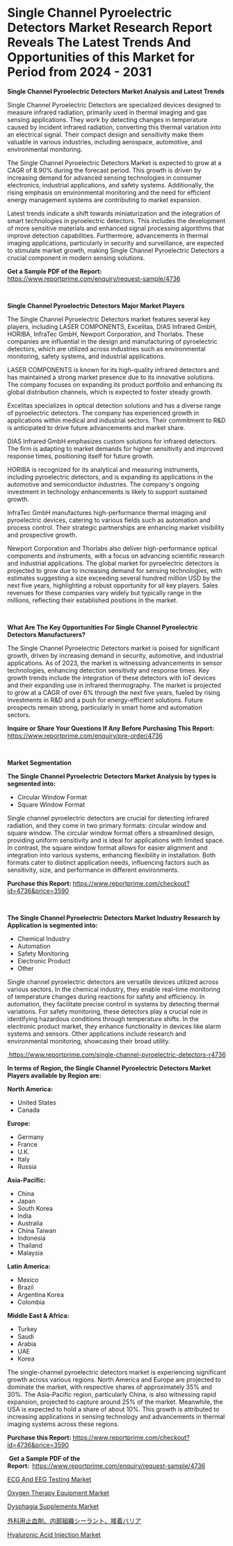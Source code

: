 <p><h1>Single Channel Pyroelectric Detectors Market Research Report Reveals The Latest Trends And Opportunities of this Market for Period from 2024 - 2031</h1></p><p><strong>Single Channel Pyroelectric Detectors Market Analysis and Latest Trends</strong></p>
<p><p>Single Channel Pyroelectric Detectors are specialized devices designed to measure infrared radiation, primarily used in thermal imaging and gas sensing applications. They work by detecting changes in temperature caused by incident infrared radiation, converting this thermal variation into an electrical signal. Their compact design and sensitivity make them valuable in various industries, including aerospace, automotive, and environmental monitoring.</p><p>The Single Channel Pyroelectric Detectors Market is expected to grow at a CAGR of 8.90% during the forecast period. This growth is driven by increasing demand for advanced sensing technologies in consumer electronics, industrial applications, and safety systems. Additionally, the rising emphasis on environmental monitoring and the need for efficient energy management systems are contributing to market expansion. </p><p>Latest trends indicate a shift towards miniaturization and the integration of smart technologies in pyroelectric detectors. This includes the development of more sensitive materials and enhanced signal processing algorithms that improve detection capabilities. Furthermore, advancements in thermal imaging applications, particularly in security and surveillance, are expected to stimulate market growth, making Single Channel Pyroelectric Detectors a crucial component in modern sensing solutions.</p></p>
<p><strong>Get a Sample PDF of the Report:&nbsp;</strong> <a href="https://www.reportprime.com/enquiry/request-sample/4736">https://www.reportprime.com/enquiry/request-sample/4736</a></p>
<p>&nbsp;</p>
<p><strong>Single Channel Pyroelectric Detectors Major Market Players</strong></p>
<p><p>The Single Channel Pyroelectric Detectors market features several key players, including LASER COMPONENTS, Excelitas, DIAS Infrared GmbH, HORIBA, InfraTec GmbH, Newport Corporation, and Thorlabs. These companies are influential in the design and manufacturing of pyroelectric detectors, which are utilized across industries such as environmental monitoring, safety systems, and industrial applications.</p><p>LASER COMPONENTS is known for its high-quality infrared detectors and has maintained a strong market presence due to its innovative solutions. The company focuses on expanding its product portfolio and enhancing its global distribution channels, which is expected to foster steady growth.</p><p>Excelitas specializes in optical detection solutions and has a diverse range of pyroelectric detectors. The company has experienced growth in applications within medical and industrial sectors. Their commitment to R&D is anticipated to drive future advancements and market share.</p><p>DIAS Infrared GmbH emphasizes custom solutions for infrared detectors. The firm is adapting to market demands for higher sensitivity and improved response times, positioning itself for future growth.</p><p>HORIBA is recognized for its analytical and measuring instruments, including pyroelectric detectors, and is expanding its applications in the automotive and semiconductor industries. The company's ongoing investment in technology enhancements is likely to support sustained growth.</p><p>InfraTec GmbH manufactures high-performance thermal imaging and pyroelectric devices, catering to various fields such as automation and process control. Their strategic partnerships are enhancing market visibility and prospective growth.</p><p>Newport Corporation and Thorlabs also deliver high-performance optical components and instruments, with a focus on advancing scientific research and industrial applications. The global market for pyroelectric detectors is projected to grow due to increasing demand for sensing technologies, with estimates suggesting a size exceeding several hundred million USD by the next five years, highlighting a robust opportunity for all key players. Sales revenues for these companies vary widely but typically range in the millions, reflecting their established positions in the market.</p></p>
<p>&nbsp;</p>
<p><strong>What Are The Key Opportunities For Single Channel Pyroelectric Detectors Manufacturers?</strong></p>
<p><p>The Single Channel Pyroelectric Detectors market is poised for significant growth, driven by increasing demand in security, automotive, and industrial applications. As of 2023, the market is witnessing advancements in sensor technologies, enhancing detection sensitivity and response times. Key growth trends include the integration of these detectors with IoT devices and their expanding use in infrared thermography. The market is projected to grow at a CAGR of over 6% through the next five years, fueled by rising investments in R&D and a push for energy-efficient solutions. Future prospects remain strong, particularly in smart home and automation sectors.</p></p>
<p><strong>Inquire or Share Your Questions If Any Before Purchasing This Report:</strong> <a href="https://www.reportprime.com/enquiry/pre-order/4736">https://www.reportprime.com/enquiry/pre-order/4736</a></p>
<p>&nbsp;</p>
<p><strong>Market Segmentation</strong></p>
<p><strong>The Single Channel Pyroelectric Detectors Market Analysis by types is segmented into:</strong></p>
<p><ul><li>Circular Window Format</li><li>Square Window Format</li></ul></p>
<p><p>Single channel pyroelectric detectors are crucial for detecting infrared radiation, and they come in two primary formats: circular window and square window. The circular window format offers a streamlined design, providing uniform sensitivity and is ideal for applications with limited space. In contrast, the square window format allows for easier alignment and integration into various systems, enhancing flexibility in installation. Both formats cater to distinct application needs, influencing factors such as sensitivity, size, and performance in different environments.</p></p>
<p><strong>Purchase this Report:&nbsp;</strong><a href="https://www.reportprime.com/checkout?id=4736&price=3590">https://www.reportprime.com/checkout?id=4736&price=3590</a></p>
<p>&nbsp;</p>
<p><strong>The Single Channel Pyroelectric Detectors Market Industry Research by Application is segmented into:</strong></p>
<p><ul><li>Chemical Industry</li><li>Automation</li><li>Safety Monitoring</li><li>Electronic Product</li><li>Other</li></ul></p>
<p><p>Single channel pyroelectric detectors are versatile devices utilized across various sectors. In the chemical industry, they enable real-time monitoring of temperature changes during reactions for safety and efficiency. In automation, they facilitate precise control in systems by detecting thermal variations. For safety monitoring, these detectors play a crucial role in identifying hazardous conditions through temperature shifts. In the electronic product market, they enhance functionality in devices like alarm systems and sensors. Other applications include research and environmental monitoring, showcasing their broad utility.</p></p>
<p><a href="https://www.reportprime.com/single-channel-pyroelectric-detectors-r4736">&nbsp;https://www.reportprime.com/single-channel-pyroelectric-detectors-r4736</a></p>
<p><strong>In terms of Region, the Single Channel Pyroelectric Detectors Market Players available by Region are:</strong></p>
<p>
    <p> <strong> North America: </strong>
        <ul>
            <li>United States</li>
            <li>Canada</li>
        </ul>
        </p> 
    <p> <strong> Europe: </strong>
        <ul>
            <li>Germany</li>
            <li>France</li>
            <li>U.K.</li>
            <li>Italy</li>
            <li>Russia</li>
        </ul>
        </p> 
    <p> <strong> Asia-Pacific: </strong>
        <ul>
            <li>China</li>
            <li>Japan</li>
            <li>South Korea</li>
            <li>India</li>
            <li>Australia</li>
            <li>China Taiwan</li>
            <li>Indonesia</li>
            <li>Thailand</li>
            <li>Malaysia</li>
        </ul>
        </p> 
    <p> <strong> Latin America: </strong>
        <ul>
            <li>Mexico</li>
            <li>Brazil</li>
            <li>Argentina Korea</li>
            <li>Colombia</li>
        </ul>
        </p> 
    <p> <strong> Middle East & Africa: </strong>
        <ul>
            <li>Turkey</li>
            <li>Saudi</li>
            <li>Arabia</li>
            <li>UAE</li>
            <li>Korea</li>
        </ul>
    </p>
    </p>
<p><p>The single-channel pyroelectric detectors market is experiencing significant growth across various regions. North America and Europe are projected to dominate the market, with respective shares of approximately 35% and 30%. The Asia-Pacific region, particularly China, is also witnessing rapid expansion, projected to capture around 25% of the market. Meanwhile, the USA is expected to hold a share of about 10%. This growth is attributed to increasing applications in sensing technology and advancements in thermal imaging systems across these regions.</p></p>
<p><strong>Purchase this Report: </strong><a href="https://www.reportprime.com/checkout?id=4736&price=3590">https://www.reportprime.com/checkout?id=4736&price=3590</a></p>
<p>&nbsp;<strong>Get a Sample PDF of the Report:&nbsp;&nbsp;</strong><a href="https://www.reportprime.com/enquiry/request-sample/4736">https://www.reportprime.com/enquiry/request-sample/4736</a></p>
<p><strong></strong></p>
<p><p><a href="https://medium.com/@kaylagreenj1521/global-ecg-and-eeg-testing-industry-analysis-share-growth-trends-and-forecast-2024-to-2031-995c7416cabf">ECG And EEG Testing Market</a></p><p><a href="https://www.linkedin.com/pulse/global-oxygen-therapy-equipment-industry-research-report-competitive-lf08e?trackingId=N%2FXofYQnTjGXTFi%2Fre3TKg%3D%3D">Oxygen Therapy Equipment Market</a></p><p><a href="https://medium.com/@kaylagreenj1521/the-global-dysphagia-supplements-market-is-projected-to-experience-an-annual-growth-rate-of-7-8-d0f785fd298f">Dysphagia Supplements Market</a></p><p><a href="https://medium.com/@jasminebabez/surgical-hemostats-internal-tissue-sealants-and-adhesion-barriers-9a77d7463df7">外科用止血剤、内部組織シーラント、接着バリア</a></p><p><a href="https://www.linkedin.com/pulse/exploring-hyaluronic-acid-injection-market-dynamics-global-trends-m6wje?trackingId=9WfBrLJJS%2B6AcgGGR64FQA%3D%3D">Hyaluronic Acid Injection Market</a></p></p>